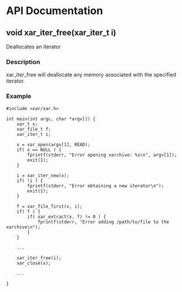 # API Documentation #

## void xar\_iter\_free(xar\_iter\_t i) ##

Deallocates an iterator

### Description ###

xar\_iter\_free will deallocate any memory associated with the specified iterator.

### Example ###
```
#include <xar/xar.h>

int main(int argc, char *argv[]) {
	xar_t x;
	xar_file_t f;
	xar_iter_t i;

	x = xar_open(argv[1], READ);
	if( x == NULL ) {
		fprintf(stderr, "Error opening xarchive: %s\n", argv[1]);
		exit(1);
	}

	i = xar_iter_new(x);
	if( !i ) {
		fprintf(stderr, "Error obtaining a new iterator\n");
		exit(1);
	}

	f = xar_file_first(x, i);
	if( f ) {
		if( xar_extract(x, f) != 0 ) {
			fprintf(stderr, "Error adding /path/to/file to the xarchive\n");
		}
	}

	...

	xar_iter_free(i);
	xar_close(x);
	
	...

}

```